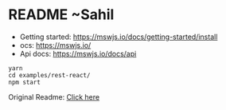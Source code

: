 # README ~Sahil

-   Getting started: https://mswjs.io/docs/getting-started/install
-   ocs: https://mswjs.io/
-   Api docs: https://mswjs.io/docs/api

```
yarn
cd examples/rest-react/
npm start
```

Original Readme: [Click here](ORIGINAL_README.md)
